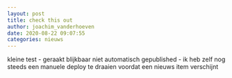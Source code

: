 ```yaml
---
layout: post
title: check this out
author: joachim_vanderhoeven
date: 2020-08-22 09:07:55
categories: nieuws
---
```

kleine test - geraakt blijkbaar niet automatisch gepublished - ik heb zelf nog steeds een manuele deploy te draaien voordat een nieuws item verschijnt